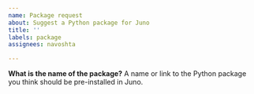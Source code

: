 ```yaml
---
name: Package request
about: Suggest a Python package for Juno
title: ''
labels: package
assignees: navoshta

---
```


**What is the name of the package?**
A name or link to the Python package you think should be pre-installed in Juno.
